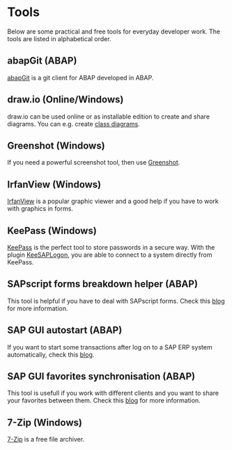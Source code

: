 # Tools

Below are some practical and free tools for everyday developer work. The tools are listed in alphabetical order.

## abapGit (ABAP)

[abapGit](https://docs.abapgit.org/) is a git client for ABAP developed in ABAP.

## draw.io (Online/Windows)

draw.io can be used online or as installable edition to create and share diagrams. You can e.g. create [class diagrams](https://en.wikipedia.org/wiki/Class_diagram).

## Greenshot (Windows)

If you need a powerful screenshot tool, then use [Greenshot](https://getgreenshot.org/).

## IrfanView (Windows)

[IrfanView](https://www.irfanview.net/) is a popular graphic viewer and a good help if you have to work with graphics in forms.

## KeePass (Windows)

[KeePass](https://keepass.info/) is the perfect tool to store passwords in a secure way. With the plugin [KeeSAPLogon](https://keepass.info/plugins.html#keesaplogon), you are able to connect to a system directly from KeePass.

## SAPscript forms breakdown helper (ABAP)

This tool is helpful if you have to deal with SAPscript forms. Check this [blog](https://blogs.sap.com/2016/09/19/sapscript-forms-breakdown-tool/) for more information.

## SAP GUI autostart (ABAP)

If you want to start some transactions after log on to a SAP ERP system automatically, check this [blog](https://blogs.sap.com/2017/09/19/start-multiple-transactions-after-logon-automatically/).

## SAP GUI favorites synchronisation (ABAP)

This tool is usefull if you work with different clients and you want to share your favorites between them. Check this [blog](https://blogs.sap.com/2018/03/19/synchronize-your-sap-gui-favorites/) for more information.

## 7-Zip (Windows)

[7-Zip](https://www.7-zip.org/) is a free file archiver.
